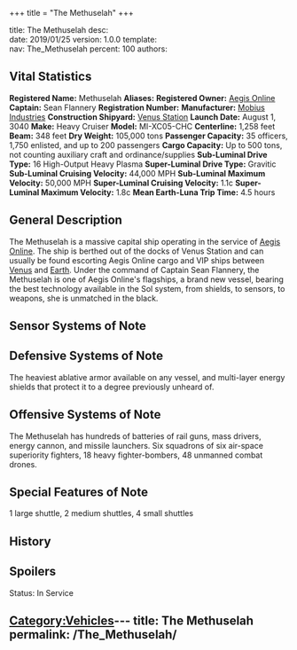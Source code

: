 +++
title = "The Methuselah"
+++

title:		The Methuselah
desc:		
date:		2019/01/25
version:	1.0.0
template:	
nav:		The_Methuselah
percent:	100
authors:	
## Vital Statistics

**Registered Name:** Methuselah
**Aliases:**
**Registered Owner:** [Aegis Online](Aegis_Online "wikilink")
**Captain:** Sean Flannery
**Registration Number:**
**Manufacturer:** [Mobius Industries](Mobius_Industries "wikilink")
**Construction Shipyard:** [Venus Station](Venus_Station "wikilink")
**Launch Date:** August 1, 3040
**Make:** Heavy Cruiser
**Model:** MI-XC05-CHC
**Centerline:** 1,258 feet
**Beam:** 348 feet
**Dry Weight:** 105,000 tons
**Passenger Capacity:** 35 officers, 1,750 enlisted, and up to 200
passengers
**Cargo Capacity:** Up to 500 tons, not counting auxiliary craft and
ordinance/supplies
**Sub-Luminal Drive Type:** 16 High-Output Heavy Plasma
**Super-Luminal Drive Type:** Gravitic
**Sub-Luminal Cruising Velocity:** 44,000 MPH
**Sub-Luminal Maximum Velocity:** 50,000 MPH
**Super-Luminal Cruising Velocity:** 1.1c
**Super-Luminal Maximum Velocity:** 1.8c
**Mean Earth-Luna Trip Time:** 4.5 hours

## General Description

The Methuselah is a massive capital ship operating in the service of
[Aegis Online](Aegis_Online "wikilink"). The ship is berthed out of the
docks of Venus Station and can usually be found escorting Aegis Online
cargo and VIP ships between [Venus](Venus "wikilink") and
[Earth](Earth "wikilink"). Under the command of Captain Sean Flannery,
the Methuselah is one of Aegis Online's flagships, a brand new vessel,
bearing the best technology available in the Sol system, from shields,
to sensors, to weapons, she is unmatched in the black.

## Sensor Systems of Note

## Defensive Systems of Note

The heaviest ablative armor available on any vessel, and multi-layer
energy shields that protect it to a degree previously unheard of.

## Offensive Systems of Note

The Methuselah has hundreds of batteries of rail guns, mass drivers,
energy cannon, and missile launchers. Six squadrons of six air-space
superiority fighters, 18 heavy fighter-bombers, 48 unmanned combat
drones.

## Special Features of Note

1 large shuttle, 2 medium shuttles, 4 small shuttles

## History

## Spoilers

<spoiler text="Status">Status: In Service</spoiler>

[Category:Vehicles](Category:Vehicles "wikilink")---
title: The Methuselah
permalink: /The_Methuselah/
---

